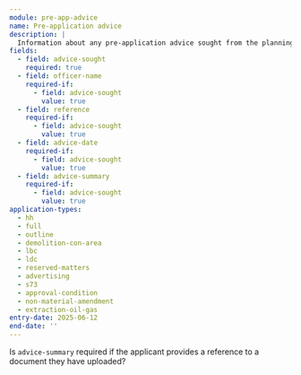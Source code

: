 ```yaml
---
module: pre-app-advice
name: Pre-application advice
description: |
  Information about any pre-application advice sought from the planning authority
fields:
  - field: advice-sought
    required: true
  - field: officer-name
    required-if:
      - field: advice-sought
        value: true
  - field: reference
    required-if:
      - field: advice-sought
        value: true
  - field: advice-date
    required-if:
      - field: advice-sought
        value: true
  - field: advice-summary
    required-if:
      - field: advice-sought
        value: true
application-types:
  - hh
  - full
  - outline
  - demolition-con-area
  - lbc
  - ldc
  - reserved-matters
  - advertising
  - s73
  - approval-condition
  - non-material-amendment
  - extraction-oil-gas
entry-date: 2025-06-12
end-date: ''
---
```


Is `advice-summary` required if the applicant provides a reference to a document they have uploaded?
